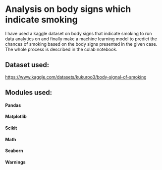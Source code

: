 # Analysis on body signs which indicate smoking
I have used a kaggle dataset on body signs that indicate smoking to run data analytics on and finally make a machine learning model to predict the chances of smoking based on the body signs presented in the given case. The whole process is described in the colab notebook.

## Dataset used:
 https://www.kaggle.com/datasets/kukuroo3/body-signal-of-smoking
 
## Modules used:
#### Pandas
#### Matplotlib
#### Scikit
#### Math
#### Seaborn
#### Warnings
